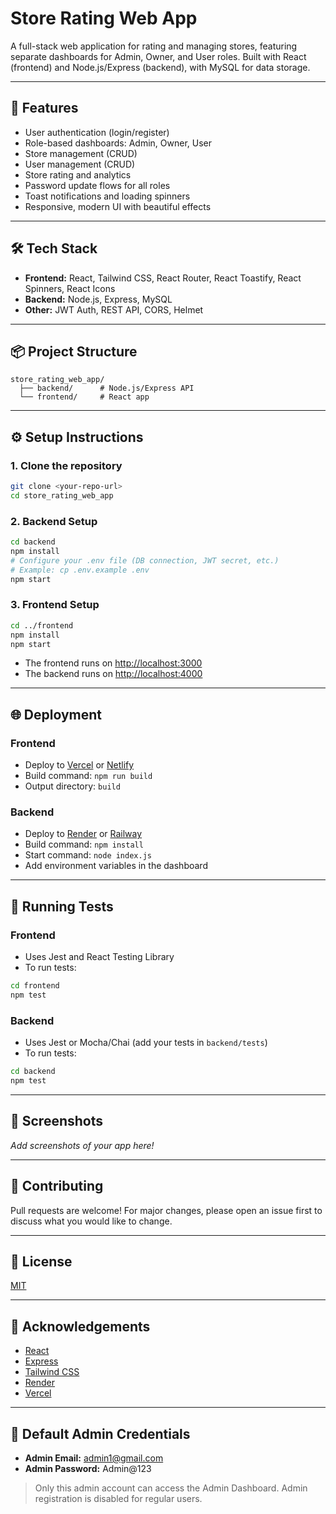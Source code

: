 # Store Rating Web App

A full-stack web application for rating and managing stores, featuring separate dashboards for Admin, Owner, and User roles. Built with React (frontend) and Node.js/Express (backend), with MySQL for data storage.

---

## 🚀 Features
- User authentication (login/register)
- Role-based dashboards: Admin, Owner, User
- Store management (CRUD)
- User management (CRUD)
- Store rating and analytics
- Password update flows for all roles
- Toast notifications and loading spinners
- Responsive, modern UI with beautiful effects

---

## 🛠️ Tech Stack
- **Frontend:** React, Tailwind CSS, React Router, React Toastify, React Spinners, React Icons
- **Backend:** Node.js, Express, MySQL
- **Other:** JWT Auth, REST API, CORS, Helmet

---

## 📦 Project Structure
```
store_rating_web_app/
  ├── backend/      # Node.js/Express API
  └── frontend/     # React app
```

---

## ⚙️ Setup Instructions

### 1. Clone the repository
```sh
git clone <your-repo-url>
cd store_rating_web_app
```

### 2. Backend Setup
```sh
cd backend
npm install
# Configure your .env file (DB connection, JWT secret, etc.)
# Example: cp .env.example .env
npm start
```

### 3. Frontend Setup
```sh
cd ../frontend
npm install
npm start
```

- The frontend runs on [http://localhost:3000](http://localhost:3000)
- The backend runs on [http://localhost:4000](http://localhost:4000)

---

## 🌐 Deployment

### Frontend
- Deploy to [Vercel](https://vercel.com/) or [Netlify](https://netlify.com/)
- Build command: `npm run build`
- Output directory: `build`

### Backend
- Deploy to [Render](https://render.com/) or [Railway](https://railway.app/)
- Build command: `npm install`
- Start command: `node index.js`
- Add environment variables in the dashboard

---

## 🧪 Running Tests

### Frontend
- Uses Jest and React Testing Library
- To run tests:
```sh
cd frontend
npm test
```

### Backend
- Uses Jest or Mocha/Chai (add your tests in `backend/tests`)
- To run tests:
```sh
cd backend
npm test
```

---

## 📸 Screenshots
_Add screenshots of your app here!_

---

## 🤝 Contributing
Pull requests are welcome! For major changes, please open an issue first to discuss what you would like to change.

---

## 📄 License
[MIT](LICENSE)

---

## 🙏 Acknowledgements
- [React](https://react.dev/)
- [Express](https://expressjs.com/)
- [Tailwind CSS](https://tailwindcss.com/)
- [Render](https://render.com/)
- [Vercel](https://vercel.com/) 

---

## 👤 Default Admin Credentials

- **Admin Email:** admin1@gmail.com
- **Admin Password:** Admin@123

> Only this admin account can access the Admin Dashboard. Admin registration is disabled for regular users. 